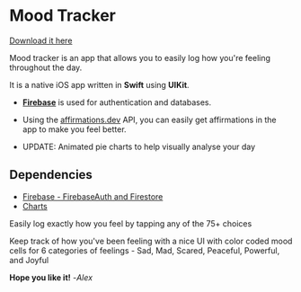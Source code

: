 # Mood Tracker

[Download it here](https://apps.apple.com/us/app/mood-tracker-log-and-journal/id6444286152)

Mood tracker is an app that allows you to easily log how you're feeling throughout the day.

It is a native iOS app written in **Swift** using **UIKit**. 

- **[Firebase](https://github.com/firebase/firebase-ios-sdk)** is used for authentication and databases. 

- Using the [affirmations.dev](https://github.com/annthurium/affirmations) API, you can easily get affirmations in the app to make you feel better.

- UPDATE: Animated pie charts to help visually analyse your day

## Dependencies
- [Firebase - FirebaseAuth and Firestore](https://github.com/firebase/firebase-ios-sdk)
- [Charts](https://github.com/danielgindi/Charts)

Easily log exactly how you feel by tapping any of the 75+ choices

Keep track of how you've been feeling with a nice UI with color coded mood cells for 6 categories of feelings - Sad, Mad, Scared, Peaceful, Powerful, and Joyful

**Hope you like it!**
-*Alex*
